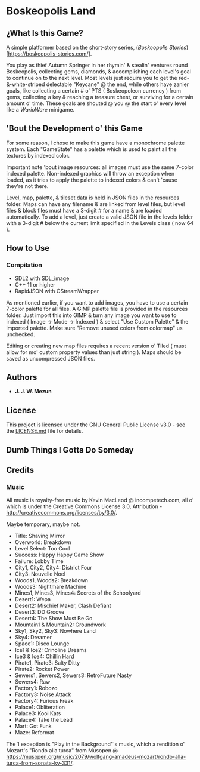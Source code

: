 # Boskeopolis Land

## ¿What Is this Game?

A simple platformer based on the short-story series, (_Boskeopolis Stories_)[https://boskeopolis-stories.com/].

You play as thief Autumn Springer in her rhymin' & stealin' ventures round Boskeopolis, collecting gems, diamonds, & accomplishing each level's goal to continue on to the next level. Most levels just require you to get the red-&-white-striped delectable "Keycane" @ the end, while others have zanier goals, like collecting a certain # o' PTS ( Boskeopoleon currency ) from gems, collecting a key & reaching a treasure chest, or surviving for a certain amount o' time. These goals are shouted @ you @ the start o' every level like a _WarioWare_ minigame.

## 'Bout the Development o' this Game

For some reason, I chose to make this game have a monochrome palette system. Each "GameState" has a palette which is used to paint all the textures by indexed color.

Important note 'bout image resources: all images must use the same 7-color indexed palette. Non-indexed graphics will throw an exception when loaded, as it tries to apply the palette to indexed colors & can't 'cause they're not there.

Level, map, palette, & tileset data is held in JSON files in the resources folder. Maps can have any filename & are linked from level files, but level files & block files must have a 3-digit # for a name & are loaded automatically. To add a level, just create a valid JSON file in the levels folder with a 3-digit # below the current limit specified in the Levels class ( now 64 ).

## How to Use

### Compilation

* SDL2 with SDL_image
* C++ 11 or higher
* RapidJSON with OStreamWrapper

As mentioned earlier, if you want to add images, you have to use a certain 7-color palette for all files. A GIMP palette file is provided in the resources folder. Just import this into GIMP & turn any image you want to use to indexed ( Image -> Mode -> Indexed ) & select "Use Custom Palette" & the imported palette. Make sure "Remove unused colors from colormap" us unchecked.

Editing or creating new map files requires a recent version o' Tiled ( must allow for mo' custom property values than just string ). Maps should be saved as uncompressed JSON files.

## Authors

* **J. J. W. Mezun**

## License

This project is licensed under the GNU General Public License v3.0 - see the [LICENSE.md](LICENSE.md) file for details.

## Dumb Things I Gotta Do Someday

## Credits

### Music

All music is royalty-free music by Kevin MacLeod @ incompetech.com, all o' which is under the Creative Commons License 3.0, Attribution - http://creativecommons.org/licenses/by/3.0/.

Maybe temporary, maybe not.

* Title: Shaving Mirror
* Overworld: Breakdown
* Level Select: Too Cool
* Success: Happy Happy Game Show
* Failure: Lobby Time
* City1, City2, City4: District Four
* City3: Nouvelle Noel
* Woods1, Woods2: Breakdown
* Woods3: Nightmare Machine
* Mines1, Mines3, Mines4: Secrets of the Schoolyard
* Desert1: Wepa
* Desert2: Mischief Maker, Clash Defiant
* Desert3: DD Groove
* Desert4: The Show Must Be Go
* Mountain1 & Mountain2: Groundwork
* Sky1, Sky2, Sky3: Nowhere Land
* Sky4: Dreamer
* Space1: Disco Lounge
* Ice1 & Ice2: Crinoline Dreams
* Ice3 & Ice4: Chillin Hard
* Pirate1, Pirate3: Salty Ditty
* Pirate2: Rocket Power
* Sewers1, Sewers2, Sewers3: RetroFuture Nasty
* Sewers4: Raw
* Factory1: Robozo
* Factory3: Noise Attack
* Factory4: Furious Freak
* Palace1: Obliteration
* Palace3: Kool Kats
* Palace4: Take the Lead
* Mart: Got Funk
* Maze: Reformat

The 1 exception is "Play in the Background"'s music, which a rendition o' Mozart's "Rondo alla turca" from Musopen @ https://musopen.org/music/2079/wolfgang-amadeus-mozart/rondo-alla-turca-from-sonata-kv-331/.
